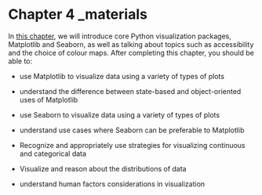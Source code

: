 # Chapter 4 _materials
In [this chapter](https://neuraldatascience.io/4-viz/introduction.html), we will introduce core Python visualization packages, Matplotlib and Seaborn, as well as talking about topics such as accessibility and the choice of colour maps.
After completing this chapter, you should be able to:

- use Matplotlib to visualize data using a variety of types of plots

- understand the difference between state-based and object-oriented uses of Matplotlib

- use Seaborn to visualize data using a variety of types of plots

- understand use cases where Seaborn can be preferable to Matplotlib

- Recognize and appropriately use strategies for visualizing continuous and categorical data

- Visualize and reason about the distributions of data

- understand human factors considerations in visualization

